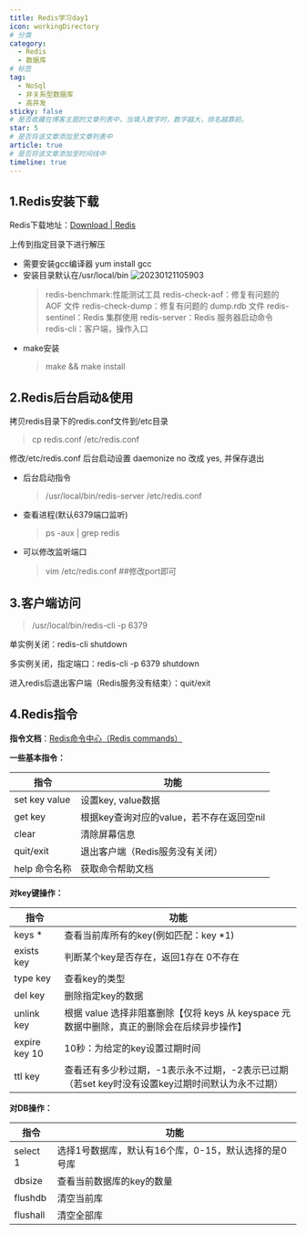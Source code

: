 ```yaml
---
title: Redis学习day1
icon: workingDirectory
# 分类
category:
  - Redis
  - 数据库
# 标签
tag:
  - NoSql
  - 非关系型数据库
  - 高并发
sticky: false
# 是否收藏在博客主题的文章列表中，当填入数字时，数字越大，排名越靠前。
star: 5
# 是否将该文章添加至文章列表中
article: true
# 是否将该文章添加至时间线中
timeline: true
---
```

## 1.Redis安装下载

Redis下载地址：[Download | Redis](https://redis.io/download/)

上传到指定目录下进行解压

- 需要安装gcc编译器  yum install gcc
- 安装目录默认在/usr/local/bin
  ![20230121105903](https://s2.loli.net/2023/01/21/lOwqJWADBI9Foa7.png)
  > redis-benchmark:性能测试工具
  > redis-check-aof：修复有问题的 AOF 文件
  > redis-check-dump：修复有问题的 dump.rdb 文件
  > redis-sentinel：Redis 集群使用
  > redis-server：Redis 服务器启动命令
  > redis-cli：客户端，操作入口
  >
- make安装
  > make && make install
  >

## 2.Redis后台启动&使用

拷贝redis目录下的redis.conf文件到/etc目录

> cp redis.conf /etc/redis.conf

修改/etc/redis.conf 后台启动设置 daemonize no 改成 yes, 并保存退出

- 后台启动指令

  > /usr/local/bin/redis-server /etc/redis.conf
  >
- 查看进程(默认6379端口监听)

  > ps -aux | grep redis
  >
- 可以修改监听端口

  > vim /etc/redis.conf   ##修改port即可
  >

## 3.客户端访问

> /usr/local/bin/redis-cli -p 6379

单实例关闭：redis-cli shutdown

多实例关闭，指定端口：redis-cli -p 6379 shutdown

进入redis后退出客户端（Redis服务没有结束）：quit/exit

## 4.Redis指令

**指令文档**：[Redis命令中心（Redis commands）](http://redis.cn/commands.html)

**一些基本指令：**

| 指令          | 功能                                      |
| ------------- | ----------------------------------------- |
| set key value | 设置key, value数据                        |
| get key       | 根据key查询对应的value，若不存在返回空nil |
| clear         | 清除屏幕信息                              |
| quit/exit     | 退出客户端（Redis服务没有关闭）           |
| help 命令名称 | 获取命令帮助文档                          |

**对key键操作：**

| 指令          | 功能                                                                                             |
| ------------- | ------------------------------------------------------------------------------------------------ |
| keys *        | 查看当前库所有的key(例如匹配：key *1)                                                            |
| exists key    | 判断某个key是否存在，返回1存在 0不存在                                                           |
| type key      | 查看key的类型                                                                                    |
| del key       | 删除指定key的数据                                                                                |
| unlink key    | 根据 value 选择非阻塞删除【仅将 keys 从 keyspace 元数据中删除，真正的删除会在后续异步操作】      |
| expire key 10 | 10秒：为给定的key设置过期时间                                                                    |
| ttl key       | 查看还有多少秒过期，-1表示永不过期，-2表示已过期（若set key时没有设置key过期时间默认为永不过期） |

**对DB操作：**

| 指令     | 功能                                                 |
| -------- | ---------------------------------------------------- |
| select 1 | 选择1号数据库，默认有16个库，0-15，默认选择的是0号库 |
| dbsize   | 查看当前数据库的key的数量                            |
| flushdb  | 清空当前库                                           |
| flushall | 清空全部库                                           |
